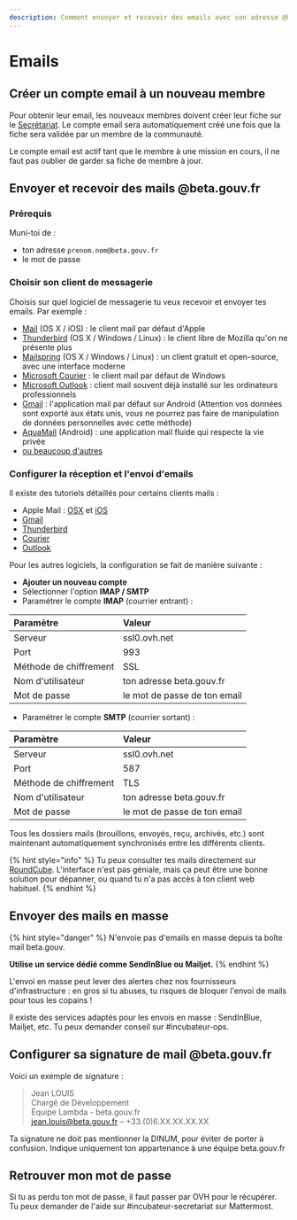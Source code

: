 ```yaml
---
description: Comment envoyer et recevoir des emails avec son adresse @beta.gouv
---
```


# Emails

## Créer un compte email à un nouveau membre

Pour obtenir leur email, les nouveaux membres doivent créer leur fiche sur le [Secrétariat](https://secretariat.incubateur.net/login). Le compte email sera automatiquement créé une fois que la fiche sera validée par un membre de la communauté.

Le compte email est actif tant que le membre à une mission en cours, il ne faut pas oublier de garder sa fiche de membre à jour.

## Envoyer et recevoir des mails @beta.gouv.fr

### Prérequis

Muni-toi de :

* ton adresse `prenom.nom@beta.gouv.fr`
* le mot de passe

### Choisir son client de messagerie

Choisis sur quel logiciel de messagerie tu veux recevoir et envoyer tes emails. Par exemple :

* [Mail](https://support.apple.com/fr-fr/mail) \(OS X / iOS\) : le client mail par défaut d'Apple
* [Thunderbird](https://www.thunderbird.net/fr/) \(OS X / Windows / Linux\) : le client libre de Mozilla qu'on ne présente plus
* [Mailspring](https://getmailspring.com/) \(OS X / Windows / Linux\) : un client gratuit et open-source, avec une interface moderne
* [Microsoft Courier](https://www.microsoft.com/fr-fr/p/courrier-et-calendrier/9wzdncrfhvqm?activetab=pivot:overviewtab) : le client mail par défaut de Windows
* [Microsoft Outlook](https://www.microsoft.com/fr-fr/microsoft-365/outlook/email-and-calendar-software-microsoft-outlook) : client mail souvent déjà installé sur les ordinateurs professionnels
* [Gmail](https://play.google.com/store/apps/details?id=com.google.android.gm&hl=fr) : l'application mail par défaut sur Android \(Attention vos données sont exporté aux états unis, vous ne pourrez pas faire de manipulation de données personnelles avec cette méthode\)
* [AquaMail](https://www.aqua-mail.com/) \(Android\) : une application mail fluide qui respecte la vie privée
* [ou beaucoup d'autres](https://duckduckgo.com/?q=meilleurs+clients+mails)

### **Configurer la réception et l'envoi d'emails**

Il existe des tutoriels détaillés pour certains clients mails :

* Apple Mail : [OSX](https://docs.ovh.com/fr/emails/guide-configuration-mail-de-mac-el-capitan/) et [iOS](https://docs.ovh.com/fr/emails/mail-mutualise-guide-configuration-iphone-ios-91/)
* [Gmail](https://docs.ovh.com/fr/emails/mail-mutualise-guide-configuration-dun-e-mail-mutualise-ovh-sur-linterface-de-gmail/)
* [Thunderbird](https://docs.ovh.com/fr/emails/configuration-email-configuration-pour-thunderbird/)
* [Courier](https://docs.ovh.com/fr/emails/configuration-courrier-sur-windows-10/)
* [Outlook](https://docs.ovh.com/fr/emails/configuration-outlook-2016/)

Pour les autres logiciels, la configuration se fait de manière suivante :

* **Ajouter un nouveau compte**
* Sélectionner l'option **IMAP / SMTP**
* Paramétrer le compte **IMAP** \(courrier entrant\) :

| Paramètre | Valeur |
| :--- | :--- |
| Serveur | ssl0.ovh.net |
| Port | 993 |
| Méthode de chiffrement | SSL |
| Nom d'utilisateur | ton adresse beta.gouv.fr |
| Mot de passe | le mot de passe de ton email |

* Paramétrer le compte **SMTP** \(courrier sortant\) : 

| Paramètre | Valeur |
| :--- | :--- |
| Serveur | ssl0.ovh.net |
| Port | 587 |
| Méthode de chiffrement | TLS |
| Nom d'utilisateur | ton adresse beta.gouv.fr |
| Mot de passe | le mot de passe de ton email |

Tous les dossiers mails \(brouillons, envoyés, reçu, archivés, etc.\) sont maintenant automatiquement synchronisés entre les différents clients.

{% hint style="info" %}
Tu peux consulter tes mails directement sur [RoundCube](https://mail.ovh.net/roundcube/). L'interface n'est pas géniale, mais ça peut être une bonne solution pour dépanner, ou quand tu n'a pas accès à ton client web habituel.
{% endhint %}

## Envoyer des mails en masse

{% hint style="danger" %}
N'envoie pas d'emails en masse depuis ta boîte mail beta.gouv.

**Utilise un service dédié comme SendInBlue ou Mailjet.**
{% endhint %}

L'envoi en masse peut lever des alertes chez nos fournisseurs d'infrastructure : en gros si tu abuses, tu risques de bloquer l'envoi de mails pour tous les copains !

Il existe des services adaptés pour les envois en masse : SendInBlue, Mailjet, etc. Tu peux demander conseil sur \#incubateur-ops.

## Configurer sa signature de mail @beta.gouv.fr

Voici un exemple de signature :

> Jean LOUIS  
> Chargé de Développement  
> Équipe Lambda - beta.gouv.fr  
> jean.louis@beta.gouv.fr – +33.\(0\)6.XX.XX.XX.XX

Ta signature ne doit pas mentionner la DINUM, pour éviter de porter à confusion. Indique uniquement ton appartenance à une équipe beta.gouv.fr

## Retrouver mon mot de passe

Si tu as perdu ton mot de passe, il faut passer par OVH pour le récupérer. Tu peux demander de l'aide sur \#incubateur-secretariat sur Mattermost.

